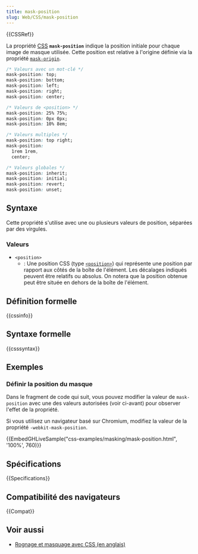 ```yaml
---
title: mask-position
slug: Web/CSS/mask-position
---
```


{{CSSRef}}

La propriété [CSS](/fr/docs/Web/CSS) **`mask-position`** indique la position initiale pour chaque image de masque utilisée. Cette position est relative à l'origine définie via la propriété [`mask-origin`](/fr/docs/Web/CSS/mask-origin).

```css
/* Valeurs avec un mot-clé */
mask-position: top;
mask-position: bottom;
mask-position: left;
mask-position: right;
mask-position: center;

/* Valeurs de <position> */
mask-position: 25% 75%;
mask-position: 0px 0px;
mask-position: 10% 8em;

/* Valeurs multiples */
mask-position: top right;
mask-position:
  1rem 1rem,
  center;

/* Valeurs globales */
mask-position: inherit;
mask-position: initial;
mask-position: revert;
mask-position: unset;
```

## Syntaxe

Cette propriété s'utilise avec une ou plusieurs valeurs de position, séparées par des virgules.

### Valeurs

- `<position>`
  - : Une position CSS (type [`<position>`](/fr/docs/Web/CSS/position_value)) qui représente une position par rapport aux côtés de la boîte de l'élément. Les décalages indiqués peuvent être relatifs ou absolus. On notera que la position obtenue peut être située en dehors de la boîte de l'élément.

## Définition formelle

{{cssinfo}}

## Syntaxe formelle

{{csssyntax}}

## Exemples

### Définir la position du masque

Dans le fragment de code qui suit, vous pouvez modifier la valeur de `mask-position` avec une des valeurs autorisées (voir ci-avant) pour observer l'effet de la propriété.

Si vous utilisez un navigateur basé sur Chromium, modifiez la valeur de la propriété `-webkit-mask-position`.

{{EmbedGHLiveSample("css-examples/masking/mask-position.html", '100%', 760)}}

## Spécifications

{{Specifications}}

## Compatibilité des navigateurs

{{Compat}}

## Voir aussi

- [Rognage et masquage avec CSS (en anglais)](https://css-tricks.com/clipping-masking-css/)
